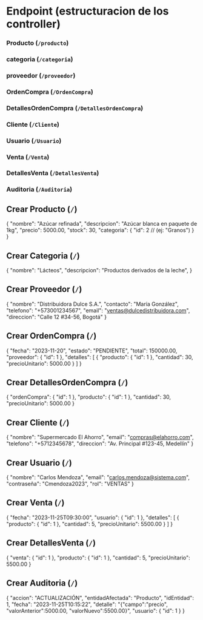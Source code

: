 # Endpoint (estructuracion de los controller)

### Producto (`/producto`)
### categoria (`/categoria`)
### proveedor (`/proveedor`)
### OrdenCompra (`/OrdenCompra`)
### DetallesOrdenCompra (`/DetallesOrdenCompra`)
### Cliente (`/Cliente`)
### Usuario (`/Usuario`)
### Venta (`/Venta`)
### DetallesVenta (`/DetallesVenta`)
### Auditoria (`/Auditoria`)



## Crear Producto (`/`)
{
  "nombre": "Azúcar refinada",
  "descripcion": "Azúcar blanca en paquete de 1kg",
  "precio": 5000.00,
  "stock": 30,
  "categoria": {
    "id": 2  // (ej: "Granos")
  }
}

## Crear Categoria (`/`)
{
  "nombre": "Lácteos",
  "descripcion": "Productos derivados de la leche",
}

## Crear Proveedor (`/`)
{
  "nombre": "Distribuidora Dulce S.A.",
  "contacto": "María González",
  "telefono": "+573001234567",
  "email": "ventas@dulcedistribuidora.com",
  "direccion": "Calle 12 #34-56, Bogotá"
}

## Crear OrdenCompra (`/`)
{
  "fecha": "2023-11-20",
  "estado": "PENDIENTE",
  "total": 150000.00,
  "proveedor": {
    "id": 1
  },
  "detalles": [
    {
      "producto": {
        "id": 1
      },
      "cantidad": 30,
      "precioUnitario": 5000.00
    }
  ]
}

## Crear DetallesOrdenCompra (`/`)
{
  "ordenCompra": {
    "id": 1
  },
  "producto": {
    "id": 1
  },
  "cantidad": 30,
  "precioUnitario": 5000.00
}

## Crear Cliente (`/`)
{
  "nombre": "Supermercado El Ahorro",
  "email": "compras@elahorro.com",
  "telefono": "+5712345678",
  "direccion": "Av. Principal #123-45, Medellín"
}

## Crear Usuario (`/`)
{
  "nombre": "Carlos Mendoza",
  "email": "carlos.mendoza@sistema.com",
  "contraseña": "Cmendoza2023",
  "rol": "VENTAS"
}

## Crear Venta (`/`)
{
  "fecha": "2023-11-25T09:30:00",
  "usuario": {
    "id": 1
  },
  "detalles": [
    {
      "producto": {
        "id": 1
      },
      "cantidad": 5,
      "precioUnitario": 5500.00
    }
  ]
}

## Crear DetallesVenta (`/`)
{
  "venta": {
    "id": 1
  },
  "producto": {
    "id": 1
  },
  "cantidad": 5,
  "precioUnitario": 5500.00
}

## Crear Auditoria (`/`)
{
  "accion": "ACTUALIZACIÓN",
  "entidadAfectada": "Producto",
  "idEntidad": 1,
  "fecha": "2023-11-25T10:15:22",
  "detalle": "{\"campo\":\"precio\", \"valorAnterior\":5000.00, \"valorNuevo\":5500.00}",
  "usuario": {
    "id": 1
  }
}